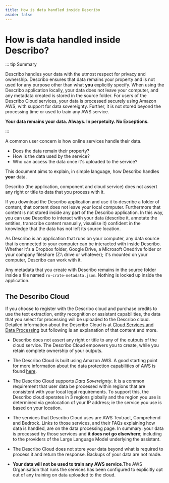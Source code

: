 ```yaml
---
title: How is data handled inside Describo
aside: false
---
```


# How is data handled inside Describo?

::: tip Summary

Describo handles your data with the utmost respect for privacy and ownership. Describo ensures that
data remains your property and is not used for any purpose other than what **you** explicitly
specify. When using the Describo application locally, your data does not leave your computer, and
any metadata created is stored in the source folder. For users of the Describo Cloud services, your
data is processed securely using Amazon AWS, with support for data sovereignty. Further, it is not
stored beyond the processing time or used to train any AWS service.

**Your data remains your data. Always. In perpetuity. No Exceptions.**

:::

A common user concern is how online services handle their data.

-   Does the data remain their property?
-   How is the data used by the service?
-   Who can access the data once it's uploaded to the service?

This document aims to explain, in simple language, how Describo handles **your** data.

Describo (the application, component and cloud service) does not assert any right or title to data
that you process with it.

If you download the Describo application and use it to describe a folder of content, that content
does not leave your local computer. Furthermore that content is not stored inside any part of the
Describo application. In this way, you can use Describo to interact with your data (describe it,
annotate the entities, transcribe content manually, visualise it) confident in the knowledge that
the data has not left its source location.

As Describo is an application that runs on your computer, any data source that is connected to your
computer can be interacted with inside Describo. Whether it's a Dropbox folder, Google Drive, a
Microsoft Onedrive folder or your company fileshare (Z:\\ drive or whatever); it's mounted on your
computer, Describo can work with it.

Any metadata that you create with Describo remains in the source folder inside a file named
`ro-crate-metadata.json`. Nothing is locked up inside the application.

## The Describo Cloud

If you choose to register with the Describo cloud and purchase credits to use the text extraction,
entity recognition or assistant capabilities, the data that you select for processing will be
uploaded to the Describo cloud. Detailed information about the Describo Cloud is at
[Cloud Services and Data Processing](/docs/guide/data-processing) but following is an explanation of
that content and more.

-   Describo does not assert any right or title to any of the outputs of the cloud service. The
    Describo Cloud empowers you to create, while you retain complete ownership of your outputs.

-   The Describo Cloud is built using Amazon AWS. A good starting point for more information about
    the data protection capabilities of AWS is found
    [here](https://aws.amazon.com/compliance/data-protection/).

-   The Describo Cloud supports _Data Sovereignty_. It is a common requirement that user data be
    processed within regions that are consistent with your local legal requirements. To support
    this, the Describo cloud operates in 3 regions globally and the region you use is determined via
    geolocation of your IP address; ie the service you use is based on your location.

-   The services that Describo Cloud uses are AWS Textract, Comprehend and Bedrock. Links to those
    services, and their FAQs explaining how data is handled, are on the data processing page. In
    summary: your data is processed by those services and **it does not go elsewhere**; including to
    the providers of the Large Language Model underlying the assistant.

-   The Describo Cloud does not store your data beyond what is required to process it and return the
    response. Backups of your data are not made.

-   **Your data will not be used to train any AWS service**.The AWS Organisation that runs the
    services has been configured to explicitly opt out of any training on data uploaded to the
    cloud.
